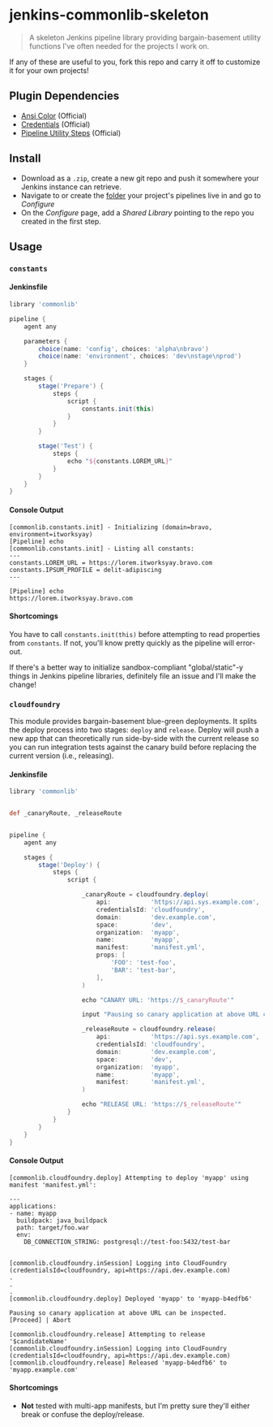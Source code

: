# jenkins-commonlib-skeleton

> A skeleton Jenkins pipeline library providing bargain-basement utility functions
I've often needed for the projects I work on.

If any of these are useful to you, fork this repo and carry it off to customize
it for your own projects!



## Plugin Dependencies

- [Ansi Color](https://plugins.jenkins.io/ansicolor) (Official)
- [Credentials](https://plugins.jenkins.io/credentials) (Official)
- [Pipeline Utility Steps](https://plugins.jenkins.io/pipeline-utility-steps) (Official)



## Install

- Download as a `.zip`, create a new git repo and push it somewhere your Jenkins
  instance can retrieve.
- Navigate to or create the [folder](https://plugins.jenkins.io/cloudbees-folder)
  your project's pipelines live in and go to _Configure_
- On the _Configure_ page, add a _Shared Library_ pointing to the repo you
  created in the first step.



## Usage



### `constants`

#### Jenkinsfile

```groovy
library 'commonlib'

pipeline {
    agent any

    parameters {
        choice(name: 'config', choices: 'alpha\nbravo')
        choice(name: 'environment', choices: 'dev\nstage\nprod')
    }

    stages {
        stage('Prepare') {
            steps {
                script {
                    constants.init(this)
                }
            }
        }

        stage('Test') {
            steps {
                echo "${constants.LOREM_URL}"
            }
        }
    }
}
```

#### Console Output

```
[commonlib.constants.init] - Initializing (domain=bravo, environment=itworksyay)
[Pipeline] echo
[commonlib.constants.init] - Listing all constants:
---
constants.LOREM_URL = https://lorem.itworksyay.bravo.com
constants.IPSUM_PROFILE = delit-adipiscing
---

[Pipeline] echo
https://lorem.itworksyay.bravo.com
```

#### Shortcomings

You have to call `constants.init(this)` before attempting to read properties from
`constants`.  If not, you'll know pretty quickly as the pipeline will error-out.

If there's a better way to initialize sandbox-compliant "global/static"-y things
in Jenkins pipeline libraries, definitely file an issue and I'll make the change!



### `cloudfoundry`


This module provides bargain-basement blue-green deployments.  It splits the
deploy process into two stages: `deploy` and `release`.  Deploy will push a new
app that can theoretically run side-by-side with the current release so you can
run integration tests against the canary build before replacing the current
version (i.e., releasing).


#### Jenkinsfile

```groovy
library 'commonlib'


def _canaryRoute, _releaseRoute


pipeline {
    agent any

    stages {
        stage('Deploy') {
            steps {
                script {

                    _canaryRoute = cloudfoundry.deploy(
                        api:           'https://api.sys.example.com',
                        credentialsId: 'cloudfoundry',
                        domain:        'dev.example.com',
                        space:         'dev',
                        organization:  'myapp',
                        name:          'myapp',
                        manifest:      'manifest.yml',
                        props: [
                            'FOO': 'test-foo',
                            'BAR': 'test-bar',
                        ],
                    )

                    echo "CANARY URL: 'https://$_canaryRoute'"

                    input "Pausing so canary application at above URL can be inspected."

                    _releaseRoute = cloudfoundry.release(
                        api:           'https://api.sys.example.com',
                        credentialsId: 'cloudfoundry',
                        domain:        'dev.example.com',
                        space:         'dev',
                        organization:  'myapp',
                        name:          'myapp',
                        manifest:      'manifest.yml',
                    )

                    echo "RELEASE URL: 'https://$_releaseRoute'"
                }
            }
        }
    }
}
```

#### Console Output

```
[commonlib.cloudfoundry.deploy] Attempting to deploy 'myapp' using manifest 'manifest.yml':

---
applications:
- name: myapp
  buildpack: java_buildpack
  path: target/foo.war
  env:
    DB_CONNECTION_STRING: postgresql://test-foo:5432/test-bar


[commonlib.cloudfoundry.inSession] Logging into CloudFoundry (credentialsId=cloudfoundry, api=https://api.dev.example.com)
.
.
.
[commonlib.cloudfoundry.deploy] Deployed 'myapp' to 'myapp-b4edfb6'

Pausing so canary application at above URL can be inspected.
[Proceed] | Abort

[commonlib.cloudfoundry.release] Attempting to release '$candidateName'
[commonlib.cloudfoundry.inSession] Logging into CloudFoundry (credentialsId=cloudfoundry, api=https://api.dev.example.com)
[commonlib.cloudfoundry.release] Released 'myapp-b4edfb6' to 'myapp.example.com'
```

#### Shortcomings

- __Not__ tested with multi-app manifests, but I'm pretty sure they'll either
  break or confuse the deploy/release.
